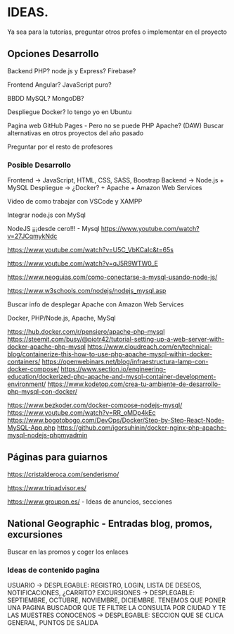 # IDEAS. 

Ya sea para la tutorías, preguntar otros profes o implementar en el proyecto

## Opciones Desarrollo

Backend
PHP?
node.js y Express?
Firebase?


Frontend
Angular?
JavaScript puro?

BBDD
MySQL?
MongoDB?

Despliegue
Docker? lo tengo yo en Ubuntu

Pagina web
GitHub Pages - Pero no se puede PHP
Apache? (DAW)
Buscar alternativas en otros proyectos del año pasado


Preguntar por el resto de profesores

### Posible Desarrollo

Frontend -> JavaScript, HTML, CSS, SASS, Boostrap
Backend -> Node.js + MySQL
Despliegue -> ¿Docker? + Apache + Amazon Web Services

Video de como trabajar con VSCode y XAMPP


Integrar node.js con MySql

NodeJS ¡¡¡desde cero!!! - Mysql https://www.youtube.com/watch?v=27JCqmykNdc

https://www.youtube.com/watch?v=U5C_VbKCaIc&t=65s

https://www.youtube.com/watch?v=qJ5R9WTW0_E

https://www.neoguias.com/como-conectarse-a-mysql-usando-node-js/

https://www.w3schools.com/nodejs/nodejs_mysql.asp

Buscar info de desplegar Apache con Amazon Web Services

Docker, PHP/Node.js, Apache, MySql 

https://hub.docker.com/r/pensiero/apache-php-mysql
https://steemit.com/busy/@piotr42/tutorial-setting-up-a-web-server-with-docker-apache-php-mysql
https://www.cloudreach.com/en/technical-blog/containerize-this-how-to-use-php-apache-mysql-within-docker-containers/
https://openwebinars.net/blog/infraestructura-lamp-con-docker-compose/
https://www.section.io/engineering-education/dockerized-php-apache-and-mysql-container-development-environment/
https://www.kodetop.com/crea-tu-ambiente-de-desarrollo-php-mysql-con-docker/

https://www.bezkoder.com/docker-compose-nodejs-mysql/
https://www.youtube.com/watch?v=RR_oMDp4kEc
https://www.bogotobogo.com/DevOps/Docker/Step-by-Step-React-Node-MySQL-App.php
https://github.com/igorsuhinin/docker-nginx-php-apache-mysql-nodejs-phpmyadmin

## Páginas para guiarnos


https://cristalderoca.com/senderismo/

https://www.tripadvisor.es/

https://www.groupon.es/ - Ideas de anuncios, secciones

## National Geographic - Entradas blog, promos, excursiones

Buscar en las promos y coger los enlaces


### Ideas de contenido pagina

USUARIO -> DESPLEGABLE: REGISTRO, LOGIN, LISTA DE DESEOS, NOTIFICACIONES, ¿CARRITO?
EXCURSIONES -> DESPLEGABLE: SEPTIEMBRE, OCTUBRE, NOVIEMBRE, DICIEMBRE. TENEMOS QUE PONER UNA PAGINA
BUSCADOR QUE TE FILTRE LA CONSULTA POR CIUDAD Y TE LAS MUESTRES
CONOCENOS -> DESPLEGABLE: SECCION QUE SE CLICA GENERAL, PUNTOS DE SALIDA